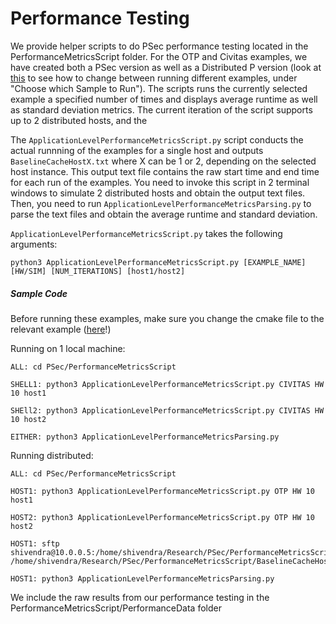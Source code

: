 # Performance Testing

We provide helper scripts to do PSec performance testing located in the PerformanceMetricsScript folder. For the OTP and Civitas examples, we have created both a PSec version as well as a Distributed P version (look at [this](Running.md) to see how to change between running different examples, under "Choose which Sample to Run"). The scripts runs the currently selected example a specified number of times and displays average runtime as well as standard deviation metrics. The current iteration of the script supports up to 2 distributed hosts, and the 

The `ApplicationLevelPerformanceMetricsScript.py` script conducts the actual runnning of the examples for a single host and outputs `BaselineCacheHostX.txt` where X can be 1 or 2, depending on the selected host instance. This output text file contains the raw start time and end time for each run of the examples. You need to invoke this script in 2 terminal windows to simulate 2 distributed hosts and obtain the output text files. Then, you need to run `ApplicationLevelPerformanceMetricsParsing.py` to parse the text files and obtain the average runtime and standard deviation.

`ApplicationLevelPerformanceMetricsScript.py` takes the following arguments:


` python3 ApplicationLevelPerformanceMetricsScript.py [EXAMPLE_NAME] [HW/SIM] [NUM_ITERATIONS] [host1/host2]
`

##### Sample Code

Before running these examples, make sure you change the cmake file to the relevant example ([here](Running.md)!)

Running on 1 local machine:
```
ALL: cd PSec/PerformanceMetricsScript

SHELL1: python3 ApplicationLevelPerformanceMetricsScript.py CIVITAS HW 10 host1

SHEll2: python3 ApplicationLevelPerformanceMetricsScript.py CIVITAS HW 10 host2

EITHER: python3 ApplicationLevelPerformanceMetricsParsing.py
```

Running distributed:
```
ALL: cd PSec/PerformanceMetricsScript

HOST1: python3 ApplicationLevelPerformanceMetricsScript.py OTP HW 10 host1

HOST2: python3 ApplicationLevelPerformanceMetricsScript.py OTP HW 10 host2

HOST1: sftp shivendra@10.0.0.5:/home/shivendra/Research/PSec/PerformanceMetricsScript/BaselineCacheHost2.txt /home/shivendra/Research/PSec/PerformanceMetricsScript/BaselineCacheHost2.txt

HOST1: python3 ApplicationLevelPerformanceMetricsParsing.py
```

We include the raw results from our performance testing in the PerformanceMetricsScript/PerformanceData folder


